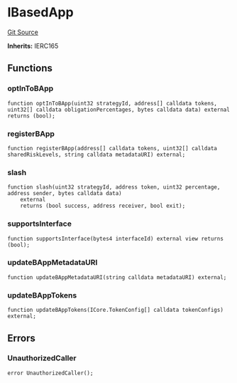 # IBasedApp
[Git Source](https://github.com/ssvlabs/based-applications/blob/506ac6ae02f84ad3df44eadfe12c8fc0cb108f44/src/middleware/interfaces/IBasedApp.sol)

**Inherits:**
IERC165


## Functions
### optInToBApp


```solidity
function optInToBApp(uint32 strategyId, address[] calldata tokens, uint32[] calldata obligationPercentages, bytes calldata data) external returns (bool);
```

### registerBApp


```solidity
function registerBApp(address[] calldata tokens, uint32[] calldata sharedRiskLevels, string calldata metadataURI) external;
```

### slash


```solidity
function slash(uint32 strategyId, address token, uint32 percentage, address sender, bytes calldata data)
    external
    returns (bool success, address receiver, bool exit);
```

### supportsInterface


```solidity
function supportsInterface(bytes4 interfaceId) external view returns (bool);
```

### updateBAppMetadataURI


```solidity
function updateBAppMetadataURI(string calldata metadataURI) external;
```

### updateBAppTokens


```solidity
function updateBAppTokens(ICore.TokenConfig[] calldata tokenConfigs) external;
```

## Errors
### UnauthorizedCaller

```solidity
error UnauthorizedCaller();
```

